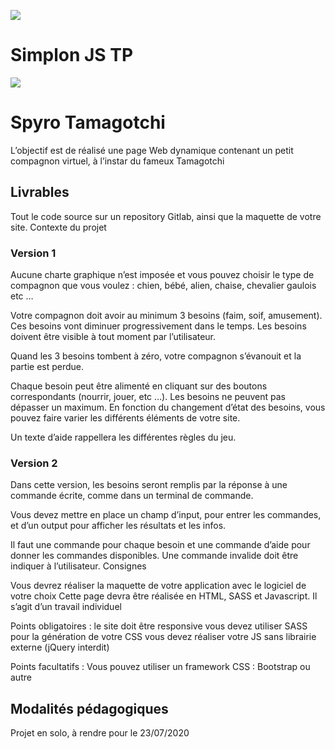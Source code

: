 ![](https://i.imgur.com/XFvRaaO.png)
# Simplon JS TP
![](https://i.imgur.com/FrcsU6Z.jpg)

# Spyro Tamagotchi
L’objectif est de réalisé une page Web dynamique contenant un petit compagnon virtuel, à l’instar du fameux Tamagotchi

## Livrables
Tout le code source sur un repository Gitlab, ainsi que la maquette de votre site.
Contexte du projet

### Version 1
Aucune charte graphique n’est imposée et vous pouvez choisir le type de compagnon que vous voulez : chien, bébé, alien, chaise, chevalier gaulois etc …

Votre compagnon doit avoir au minimum 3 besoins (faim, soif, amusement). Ces besoins vont diminuer progressivement dans le temps. Les besoins doivent être visible à tout moment par l’utilisateur.

Quand les 3 besoins tombent à zéro, votre compagnon s’évanouit et la partie est perdue.

Chaque besoin peut être alimenté en cliquant sur des boutons correspondants (nourrir, jouer, etc …). Les besoins ne peuvent pas dépasser un maximum. En fonction du changement d’état des besoins, vous pouvez faire varier les différents éléments de votre site.

Un texte d’aide rappellera les différentes règles du jeu.

### Version 2
Dans cette version, les besoins seront remplis par la réponse à une commande écrite, comme dans un terminal de commande.

Vous devez mettre en place un champ d’input, pour entrer les commandes, et d’un output pour afficher les résultats et les infos.

Il faut une commande pour chaque besoin et une commande d’aide pour donner les commandes disponibles. Une commande invalide doit être indiquer à l’utilisateur.
Consignes

Vous devrez réaliser la maquette de votre application avec le logiciel de votre choix Cette page devra être réalisée en HTML, SASS et Javascript. Il s’agit d’un travail individuel

Points obligatoires : le site doit être responsive vous devez utiliser SASS pour la génération de votre CSS vous devez réaliser votre JS sans librairie externe (jQuery interdit)

Points facultatifs : Vous pouvez utiliser un framework CSS : Bootstrap ou autre

## Modalités pédagogiques
Projet en solo, à rendre pour le 23/07/2020
